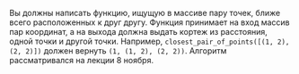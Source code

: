 Вы должны написать функцию, ищущую в массиве пару точек, ближе всего расположенных к друг другу. Функция принимает на вход массив пар координат, а на выхода должна выдать кортеж из расстояния, одной точки и другой точки. Например, `closest_pair_of_points([(1, 2), (2, 2)])` должен вернуть `(1, (1, 2), (2, 2))`. Алгоритм рассматривался на лекции 8 ноября.
